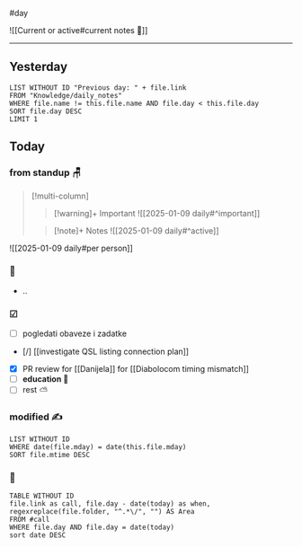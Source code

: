 #day

![[Current or active#current notes 📓]]

---
## Yesterday
```dataview
LIST WITHOUT ID "Previous day: " + file.link
FROM "Knowledge/daily_notes"
WHERE file.name != this.file.name AND file.day < this.file.day
SORT file.day DESC
LIMIT 1
```

## Today

### from standup 🪑

> [!multi-column]
>> [!warning]+ Important
>> ![[2025-01-09 daily#^important]]
>
>> [!note]+ Notes
>> ![[2025-01-09 daily#^active]]

![[2025-01-09 daily#per person]]

###  🎏
- ..

### ☑
- [ ] pogledati  obaveze i zadatke
- [/] [[investigate QSL listing connection plan]]
- [x] PR review for [[Danijela]] for [[Diabolocom timing mismatch]]
- [ ] **education 🎒**
- [ ] rest ⛅

### modified ✍
```dataview
LIST WITHOUT ID
WHERE date(file.mday) = date(this.file.mday)
SORT file.mtime DESC
```


### 🤙
```dataview
TABLE WITHOUT ID
file.link as call, file.day - date(today) as when, regexreplace(file.folder, "^.*\/", "") AS Area
FROM #call
WHERE file.day AND file.day = date(today)
sort date DESC
```
